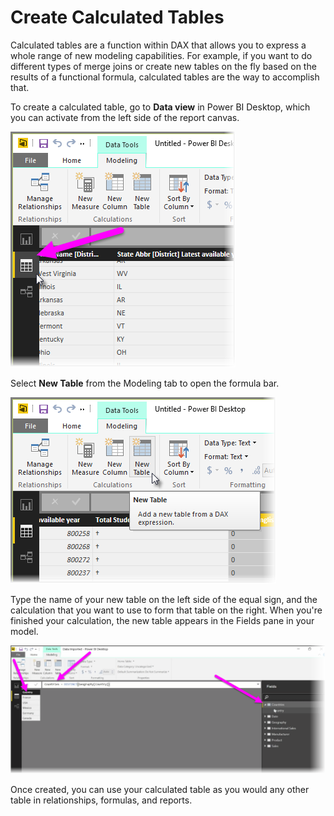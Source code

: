 <properties
   pageTitle="Create Calculated Tables"
   description="Build calculated tables based on DAX formulas and expressions"
   services="powerbi"
   documentationCenter=""
   authors="davidiseminger"
   manager="mblythe"
   backup=""
   editor=""
   tags=""
   qualityFocus="no"
   qualityDate=""
   featuredVideoId="aKX1E3krl4I"
   featuredVideoThumb=""
   courseDuration="4m"/>

<tags
   ms.service="powerbi"
   ms.devlang="NA"
   ms.topic="get-started-article"
   ms.tgt_pltfrm="NA"
   ms.workload="powerbi"
   ms.date="12/01/2016"
   ms.author="davidi"/>

# Create Calculated Tables

Calculated tables are a function within DAX that allows you to express a whole range of new modeling capabilities. For example, if you want to do different types of merge joins or create new tables on the fly based on the results of a functional formula, calculated tables are the way to accomplish that.

To create a calculated table, go to **Data view** in Power BI Desktop, which you can activate from the left side of the report canvas.

![](media/powerbi-learning-2-6-create-calculated-tables/2-6_1.png)

Select **New Table** from the Modeling tab to open the formula bar.

![](media/powerbi-learning-2-6-create-calculated-tables/2-6_1b.png)

Type the name of your new table on the left side of the equal sign, and the calculation that you want to use to form that table on the right. When you're finished your calculation, the new table appears in the Fields pane in your model.

![](media/powerbi-learning-2-6-create-calculated-tables/2-6_2.png)

Once created, you can use your calculated table as you would any other table in relationships, formulas, and reports.
